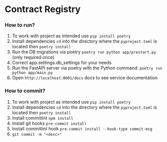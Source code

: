 # Contract Registry
### How to run?
1. To work with project as intended use `pip install poetry`
2. Install dependencies `cd` into the directory where the `pyproject.toml` is located then `poetry install`
3. Run the DB migrations via poetry `poetry run python app/prestart.py` (only required once)
4. Correct app.settings.db_settings for your needs
5. Run the FastAPI server via poetry with the Python command: `poetry run python app/main.py`
6. Open `http://localhost:8001/docs` docs to see service documentation
### How to commit?
1. To work with project as intended use `pip install poetry`
2. Install dependencies `cd` into the directory where the `pyproject.toml` is located then `poetry install`
3. Install commitlint `npm install`
4. Install git hooks `pre-commit install`
5. Install commitlint hook `pre-commit install --hook-type commit-msg`
6. `git commit -m "<desc>"`
